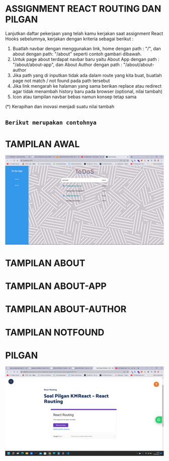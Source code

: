 # ASSIGNMENT REACT ROUTING DAN PILGAN

Lanjutkan daftar pekerjaan yang telah kamu kerjakan saat assignment React Hooks sebelumnya, kerjakan dengan kriteria sebagai berikut :

1. Buatlah navbar dengan menggunakan link, home dengan path : "/", dan about dengan path: "/about" seperti contoh gambari dibawah.
2. Untuk page about terdapat navbar baru yaitu About App dengan path : "/about/about-app", dan About Author dengan path : "/about/about-author
3. Jika path yang di inputkan tidak ada dalam route yang kita buat, buatlah page not match / not found pada path tersebut
4. Jika link mengarah ke halaman yang sama berikan replace atau redirect agar tidak menambah history baru pada browser (optional, nilai tambah)
5. Icon atau tampilan navbar bebas namun konsep tetap sama

(\*) Kerapihan dan inovasi menjadi suatu nilai tambah

## `Berikut merupakan contohnya`

# TAMPILAN AWAL

![image](../screenshoots/Tampilan%20awal%20routing.png)

# TAMPILAN ABOUT

# TAMPILAN ABOUT-APP

# TAMPILAN ABOUT-AUTHOR

# TAMPILAN NOTFOUND

# PILGAN

![image](../screenshoots/pilgan%20react%20routing.png)

